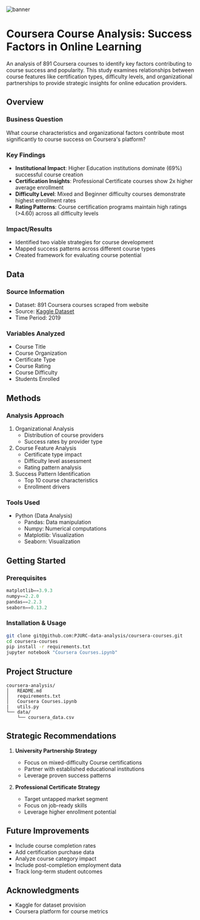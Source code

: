 ![banner](https://github.com/PJURC-data-analysis/coursera-courses/blob/main/media/banner.png)

# Coursera Course Analysis: Success Factors in Online Learning

An analysis of 891 Coursera courses to identify key factors contributing to course success and popularity. This study examines relationships between course features like certification types, difficulty levels, and organizational partnerships to provide strategic insights for online education providers.

## Overview

### Business Question 
What course characteristics and organizational factors contribute most significantly to course success on Coursera's platform?

### Key Findings
- **Institutional Impact**: Higher Education institutions dominate (69%) successful course creation
- **Certification Insights**: Professional Certificate courses show 2x higher average enrollment
- **Difficulty Level**: Mixed and Beginner difficulty courses demonstrate highest enrollment rates
- **Rating Patterns**: Course certification programs maintain high ratings (>4.60) across all difficulty levels

### Impact/Results
- Identified two viable strategies for course development
- Mapped success patterns across different course types
- Created framework for evaluating course potential

## Data

### Source Information
- Dataset: 891 Coursera courses scraped from website
- Source: [Kaggle Dataset](https://www.kaggle.com/datasets/siddharthm1698/coursera-course-dataset)
- Time Period: 2019

### Variables Analyzed
- Course Title
- Course Organization
- Certificate Type
- Course Rating
- Course Difficulty
- Students Enrolled

## Methods

### Analysis Approach
1. Organizational Analysis
   - Distribution of course providers
   - Success rates by provider type
2. Course Feature Analysis
   - Certificate type impact
   - Difficulty level assessment
   - Rating pattern analysis
3. Success Pattern Identification
   - Top 10 course characteristics
   - Enrollment drivers

### Tools Used
- Python (Data Analysis)
  - Pandas: Data manipulation
  - Numpy: Numerical computations
  - Matplotlib: Visualization
  - Seaborn: Visualization

## Getting Started

### Prerequisites
```python
matplotlib==3.9.3
numpy==2.2.0
pandas==2.2.3
seaborn==0.13.2
```

### Installation & Usage
```bash
git clone git@github.com:PJURC-data-analysis/coursera-courses.git
cd coursera-courses
pip install -r requirements.txt
jupyter notebook "Coursera Courses.ipynb"
```

## Project Structure
```
coursera-analysis/
│   README.md
│   requirements.txt
│   Coursera Courses.ipynb
|   utils.py
└── data/
    └── coursera_data.csv
```

## Strategic Recommendations
1. **University Partnership Strategy**
   - Focus on mixed-difficulty Course certifications
   - Partner with established educational institutions
   - Leverage proven success patterns

2. **Professional Certificate Strategy**
   - Target untapped market segment
   - Focus on job-ready skills
   - Leverage higher enrollment potential

## Future Improvements
- Include course completion rates
- Add certification purchase data
- Analyze course category impact
- Include post-completion employment data
- Track long-term student outcomes

## Acknowledgments
- Kaggle for dataset provision
- Coursera platform for course metrics
